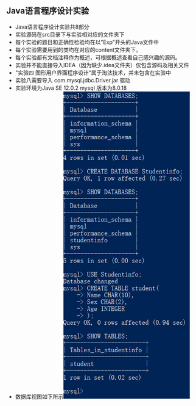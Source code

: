 ## Java语言程序设计实验

* Java语言程序设计实验共8部分
* 实验源码在src目录下与实验相对应的文件夹下
* 每个实验的题目和正确性检验均在以"Exp"开头的Java文件中
* 每个实验需要用到的类均在对应的content文件夹下。
* 每个实验都有文档注释作为概述，可根据概述查看自己感兴趣的源码。
* 实验并不能直接导入IDEA（因为缺少.idea文件夹）仅包含源码及相关文件
* "实验四 图形用户界面程序设计"属于淘汰技术，并未包含在实验中
* 实验八需要导入 com.mysql.jdbc.Driver.jar 驱动
* 实验环境为Java SE 12.0.2 mysql 版本为8.0.18
* 数据库视图如下所示![](thumb/database.png)  
